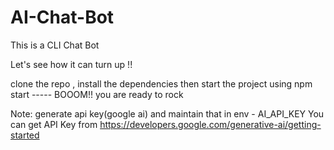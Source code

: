 # AI-Chat-Bot
This is a CLI Chat Bot

Let's see how it can turn up !!

clone the repo , install the dependencies then start the project using npm start ----- BOOOM!! you are ready to rock

Note: generate api key(google ai) and maintain that in env - AI_API_KEY
You can get API Key from https://developers.google.com/generative-ai/getting-started
